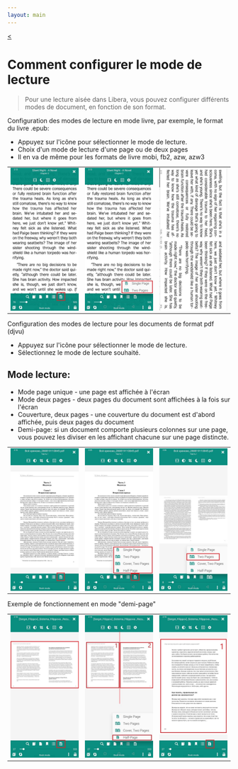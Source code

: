 ```yaml
---
layout: main
---
```

[<](/wiki/faq/fr)

# Comment configurer le mode de lecture

> Pour une lecture aisée dans Libera, vous pouvez configurer différents modes de document, en fonction de son format.

Configuration des modes de lecture en mode livre, par exemple, le format du livre .epub:

* Appuyez sur l'icône pour sélectionner le mode de lecture.
* Choix d'un mode de lecture d'une page ou de deux pages
* Il en va de même pour les formats de livre mobi, fb2, azw, azw3

||||
|-|-|-|
|![](1.jpg)|![](2.jpg)|![](3.jpg)|

Configuration des modes de lecture pour les documents de format pdf (djvu)

* Appuyez sur l'icône pour sélectionner le mode de lecture.
* Sélectionnez le mode de lecture souhaité.

## Mode lecture:

* Mode page unique - une page est affichée à l'écran
* Mode deux pages - deux pages du document sont affichées à la fois sur l'écran
* Couverture, deux pages - une couverture du document est d'abord affichée, puis deux pages du document
* Demi-page: si un document comporte plusieurs colonnes sur une page, vous pouvez les diviser en les affichant chacune sur une page distincte.

||||
|-|-|-|
|![](4.jpg)|![](5.jpg)|![](6.jpg)|

Exemple de fonctionnement en mode &quot;demi-page&quot;

||||
|-|-|-|
|![](7.jpg)|![](8.jpg)|![](9.jpg)|
